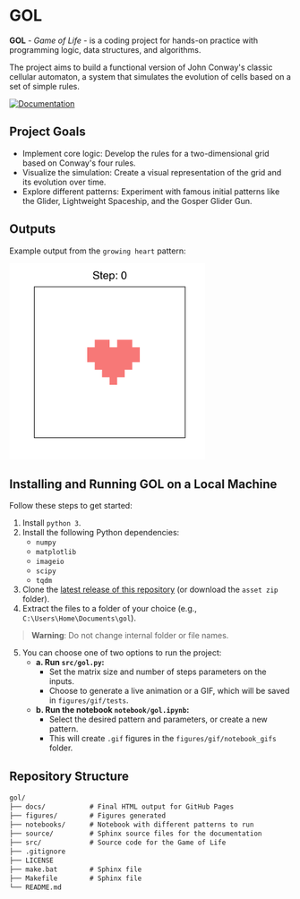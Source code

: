 # GOL
**GOL** - _Game of Life_ - is a coding project for hands-on practice with programming logic, data structures, and algorithms. 

The project aims to build a functional version of John Conway's classic cellular automaton, a system that simulates the evolution of cells based on a set of simple rules.

[![Documentation](https://img.shields.io/badge/docs-read%20the%20documentation-brightgreen)](https://carolinafaccin.github.io/gol/)

## Project Goals
- Implement core logic: Develop the rules for a two-dimensional grid based on Conway's four rules.
- Visualize the simulation: Create a visual representation of the grid and its evolution over time.
- Explore different patterns: Experiment with famous initial patterns like the Glider, Lightweight Spaceship, and the Gosper Glider Gun.

## Outputs

Example output from the `growing heart` pattern:

<img src="https://raw.githubusercontent.com/carolinafaccin/gol/main/figures/gif/growingheart_intro1.gif?raw=true" alt="Animated GIF of a growing heart pattern" width="350">

## Installing and Running GOL on a Local Machine

Follow these steps to get started:

1) Install `python 3`.
2) Install the following Python dependencies:
   * `numpy`
   * `matplotlib`
   * `imageio`
   * `scipy`
   * `tqdm`
3) Clone the [latest release of this repository](https://github.com/carolinafaccin/gol.git) (or download the `asset zip` folder).
4) Extract the files to a folder of your choice (e.g., `C:\Users\Home\Documents\gol`).
> **Warning**: Do not change internal folder or file names.
5) You can choose one of two options to run the project:
   * **a. Run `src/gol.py`:**
     * Set the matrix size and number of steps parameters on the inputs.
     * Choose to generate a live animation or a GIF, which will be saved in `figures/gif/tests`.
   * **b. Run the notebook `notebook/gol.ipynb`:**
     * Select the desired pattern and parameters, or create a new pattern.
     * This will create `.gif` figures in the `figures/gif/notebook_gifs` folder.

## Repository Structure
```
gol/
├── docs/           # Final HTML output for GitHub Pages
├── figures/        # Figures generated
├── notebooks/      # Notebook with different patterns to run
├── source/         # Sphinx source files for the documentation
├── src/            # Source code for the Game of Life
├── .gitignore
├── LICENSE
├── make.bat        # Sphinx file
├── Makefile        # Sphinx file
└── README.md
```
